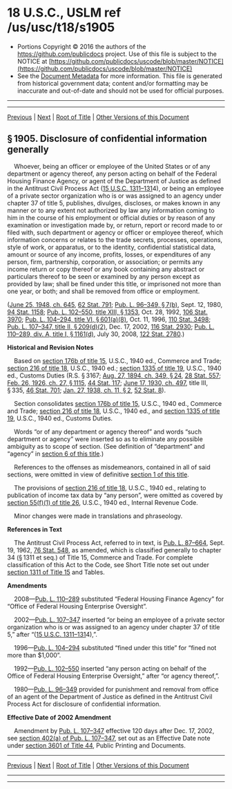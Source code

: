 ---
---

# 18 U.S.C., USLM ref /us/usc/t18/s1905

* Portions Copyright © 2016 the authors of the https://github.com/publicdocs project.
  Use of this file is subject to the NOTICE at [https://github.com/publicdocs/uscode/blob/master/NOTICE](https://github.com/publicdocs/uscode/blob/master/NOTICE)
* See the [Document Metadata](././../../../../..//README.md) for more information.
  This file is generated from historical government data; content and/or formatting may be inaccurate and out-of-date and should not be used for official purposes.

----------
----------

[Previous](./../../../../..//us/usc/t18/ptI/ch93/m__us_usc_t18_s1904.md) | [Next](./../../../../..//us/usc/t18/ptI/ch93/m__us_usc_t18_s1906.md) | [Root of Title](./../../../../../) | [Other Versions of this Document](https://publicdocs.github.io/go/links?ns=uslm&ref=%2Fus%2Fusc%2Ft18%2Fs1905)

## § 1905. Disclosure of confidential information generally

    Whoever, being an officer or employee of the United States or of any department or agency thereof, any person acting on behalf of the Federal Housing Finance Agency, or agent of the Department of Justice as defined in the Antitrust Civil Process Act ([15 U.S.C. 1311–131][/us/usc/t15/s1311–131]4), or being an employee of a private sector organization who is or was assigned to an agency under chapter 37 of title 5, publishes, divulges, discloses, or makes known in any manner or to any extent not authorized by law any information coming to him in the course of his employment or official duties or by reason of any examination or investigation made by, or return, report or record made to or filed with, such department or agency or officer or employee thereof, which information concerns or relates to the trade secrets, processes, operations, style of work, or apparatus, or to the identity, confidential statistical data, amount or source of any income, profits, losses, or expenditures of any person, firm, partnership, corporation, or association; or permits any income return or copy thereof or any book containing any abstract or particulars thereof to be seen or examined by any person except as provided by law; shall be fined under this title, or imprisoned not more than one year, or both; and shall be removed from office or employment.

([June 25, 1948, ch. 645][/us/act/1948-06-25/ch645], [62 Stat. 791][/us/stat/62/791]; [Pub. L. 96–349, § 7(b)][/us/pl/96/349/s7/b], Sept. 12, 1980, [94 Stat. 1158][/us/stat/94/1158]; [Pub. L. 102–550, title XIII, § 1353][/us/pl/102/550/s1353], Oct. 28, 1992, [106 Stat. 3970][/us/stat/106/3970]; [Pub. L. 104–294, title VI, § 601(a)(8)][/us/pl/104/294/s601/a/8], Oct. 11, 1996, [110 Stat. 3498][/us/stat/110/3498]; [Pub. L. 107–347, title II, § 209(d)(2)][/us/pl/107/347/s209/d/2], Dec. 17, 2002, [116 Stat. 2930][/us/stat/116/2930]; [Pub. L. 110–289, div. A, title I, § 1161(d)][/us/pl/110/289/s1161/d], July 30, 2008, [122 Stat. 2780][/us/stat/122/2780].)

 __Historical and Revision Notes__ 

    Based on [section 176b of title 15][/us/usc/t15/s176b], U.S.C., 1940 ed., Commerce and Trade; [section 216 of title 18][/us/usc/t18/s216], U.S.C., 1940 ed.; [section 1335 of title 19][/us/usc/t19/s1335], U.S.C., 1940 ed., Customs Duties (R.S. § 3167; [Aug. 27, 1894, ch. 349, § 24][/us/act/1894-08-27/ch349/s24], [28 Stat. 557][/us/stat/28/557]; [Feb. 26, 1926, ch. 27, § 1115][/us/act/1926-02-26/ch27/s1115], [44 Stat. 117][/us/stat/44/117]; [June 17, 1930, ch. 497][/us/act/1930-06-17/ch497], title III, § 335, [46 Stat. 701][/us/stat/46/701]; [Jan. 27, 1938, ch. 11, § 2][/us/act/1938-01-27/ch11/s2], [52 Stat. 8][/us/stat/52/8]).

    Section consolidates [section 176b of title 15][/us/usc/t15/s176b], U.S.C., 1940 ed., Commerce and Trade; [section 216 of title 18][/us/usc/t18/s216], U.S.C., 1940 ed., and [section 1335 of title 19][/us/usc/t19/s1335], U.S.C., 1940 ed., Customs Duties.

    Words “or of any department or agency thereof” and words “such department or agency” were inserted so as to eliminate any possible ambiguity as to scope of section. (See definition of “department” and “agency” in [section 6 of this title][/us/usc/t18/s6].)

    References to the offenses as misdemeanors, contained in all of said sections, were omitted in view of definitive [section 1 of this title][/us/usc/t18/s1].

    The provisions of [section 216 of title 18][/us/usc/t18/s216], U.S.C., 1940 ed., relating to publication of income tax data by “any person”, were omitted as covered by [section 55(f)(1) of title 26][/us/usc/t26/s55/f/1], U.S.C., 1940 ed., Internal Revenue Code.

    Minor changes were made in translations and phraseology.

 __References in Text__ 

    The Antitrust Civil Process Act, referred to in text, is [Pub. L. 87–664][/us/pl/87/664], Sept. 19, 1962, [76 Stat. 548][/us/stat/76/548], as amended, which is classified generally to chapter 34 (§ 1311 et seq.) of Title 15, Commerce and Trade. For complete classification of this Act to the Code, see Short Title note set out under [section 1311 of Title 15][/us/usc/t15/s1311] and Tables.

 __Amendments__ 

    2008—[Pub. L. 110–289][/us/pl/110/289] substituted “Federal Housing Finance Agency” for “Office of Federal Housing Enterprise Oversight”.

    2002—[Pub. L. 107–347][/us/pl/107/347] inserted “or being an employee of a private sector organization who is or was assigned to an agency under chapter 37 of title 5,” after “([15 U.S.C. 1311–131][/us/usc/t15/s1311–131]4),”.

    1996—[Pub. L. 104–294][/us/pl/104/294] substituted “fined under this title” for “fined not more than $1,000”.

    1992—[Pub. L. 102–550][/us/pl/102/550] inserted “any person acting on behalf of the Office of Federal Housing Enterprise Oversight,” after “or agency thereof,”.

    1980—[Pub. L. 96–349][/us/pl/96/349] provided for punishment and removal from office of an agent of the Department of Justice as defined in the Antitrust Civil Process Act for disclosure of confidential information.

 __Effective Date of 2002 Amendment__ 

    Amendment by [Pub. L. 107–347][/us/pl/107/347] effective 120 days after Dec. 17, 2002, see [section 402(a) of Pub. L. 107–347][/us/pl/107/347/s402/a], set out as an Effective Date note under [section 3601 of Title 44][/us/usc/t44/s3601], Public Printing and Documents.

----------

[Previous](./../../../../..//us/usc/t18/ptI/ch93/m__us_usc_t18_s1904.md) | [Next](./../../../../..//us/usc/t18/ptI/ch93/m__us_usc_t18_s1906.md) | [Root of Title](./../../../../../) | [Other Versions of this Document](https://publicdocs.github.io/go/links?ns=uslm&ref=%2Fus%2Fusc%2Ft18%2Fs1905)

----------
----------

[/us/usc/t15/s1311–131]: https://publicdocs.github.io/go/links?ns=uslm&ref=%2Fus%2Fusc%2Ft15%2Fs1311%E2%80%93131
[/us/act/1948-06-25/ch645]: https://publicdocs.github.io/go/links?ns=uslm&ref=%2Fus%2Fact%2F1948-06-25%2Fch645
[/us/stat/62/791]: https://publicdocs.github.io/go/links?ns=uslm&ref=%2Fus%2Fstat%2F62%2F791
[/us/pl/96/349/s7/b]: https://publicdocs.github.io/go/links?ns=uslm&ref=%2Fus%2Fpl%2F96%2F349%2Fs7%2Fb
[/us/stat/94/1158]: https://publicdocs.github.io/go/links?ns=uslm&ref=%2Fus%2Fstat%2F94%2F1158
[/us/pl/102/550/s1353]: https://publicdocs.github.io/go/links?ns=uslm&ref=%2Fus%2Fpl%2F102%2F550%2Fs1353
[/us/stat/106/3970]: https://publicdocs.github.io/go/links?ns=uslm&ref=%2Fus%2Fstat%2F106%2F3970
[/us/pl/104/294/s601/a/8]: https://publicdocs.github.io/go/links?ns=uslm&ref=%2Fus%2Fpl%2F104%2F294%2Fs601%2Fa%2F8
[/us/stat/110/3498]: https://publicdocs.github.io/go/links?ns=uslm&ref=%2Fus%2Fstat%2F110%2F3498
[/us/pl/107/347/s209/d/2]: https://publicdocs.github.io/go/links?ns=uslm&ref=%2Fus%2Fpl%2F107%2F347%2Fs209%2Fd%2F2
[/us/stat/116/2930]: https://publicdocs.github.io/go/links?ns=uslm&ref=%2Fus%2Fstat%2F116%2F2930
[/us/pl/110/289/s1161/d]: https://publicdocs.github.io/go/links?ns=uslm&ref=%2Fus%2Fpl%2F110%2F289%2Fs1161%2Fd
[/us/stat/122/2780]: https://publicdocs.github.io/go/links?ns=uslm&ref=%2Fus%2Fstat%2F122%2F2780
[/us/usc/t15/s176b]: https://publicdocs.github.io/go/links?ns=uslm&ref=%2Fus%2Fusc%2Ft15%2Fs176b
[/us/usc/t18/s216]: https://publicdocs.github.io/go/links?ns=uslm&ref=%2Fus%2Fusc%2Ft18%2Fs216
[/us/usc/t19/s1335]: https://publicdocs.github.io/go/links?ns=uslm&ref=%2Fus%2Fusc%2Ft19%2Fs1335
[/us/act/1894-08-27/ch349/s24]: https://publicdocs.github.io/go/links?ns=uslm&ref=%2Fus%2Fact%2F1894-08-27%2Fch349%2Fs24
[/us/stat/28/557]: https://publicdocs.github.io/go/links?ns=uslm&ref=%2Fus%2Fstat%2F28%2F557
[/us/act/1926-02-26/ch27/s1115]: https://publicdocs.github.io/go/links?ns=uslm&ref=%2Fus%2Fact%2F1926-02-26%2Fch27%2Fs1115
[/us/stat/44/117]: https://publicdocs.github.io/go/links?ns=uslm&ref=%2Fus%2Fstat%2F44%2F117
[/us/act/1930-06-17/ch497]: https://publicdocs.github.io/go/links?ns=uslm&ref=%2Fus%2Fact%2F1930-06-17%2Fch497
[/us/stat/46/701]: https://publicdocs.github.io/go/links?ns=uslm&ref=%2Fus%2Fstat%2F46%2F701
[/us/act/1938-01-27/ch11/s2]: https://publicdocs.github.io/go/links?ns=uslm&ref=%2Fus%2Fact%2F1938-01-27%2Fch11%2Fs2
[/us/stat/52/8]: https://publicdocs.github.io/go/links?ns=uslm&ref=%2Fus%2Fstat%2F52%2F8
[/us/usc/t15/s176b]: https://publicdocs.github.io/go/links?ns=uslm&ref=%2Fus%2Fusc%2Ft15%2Fs176b
[/us/usc/t18/s216]: https://publicdocs.github.io/go/links?ns=uslm&ref=%2Fus%2Fusc%2Ft18%2Fs216
[/us/usc/t19/s1335]: https://publicdocs.github.io/go/links?ns=uslm&ref=%2Fus%2Fusc%2Ft19%2Fs1335
[/us/usc/t18/s6]: https://publicdocs.github.io/go/links?ns=uslm&ref=%2Fus%2Fusc%2Ft18%2Fs6
[/us/usc/t18/s1]: https://publicdocs.github.io/go/links?ns=uslm&ref=%2Fus%2Fusc%2Ft18%2Fs1
[/us/usc/t18/s216]: https://publicdocs.github.io/go/links?ns=uslm&ref=%2Fus%2Fusc%2Ft18%2Fs216
[/us/usc/t26/s55/f/1]: https://publicdocs.github.io/go/links?ns=uslm&ref=%2Fus%2Fusc%2Ft26%2Fs55%2Ff%2F1
[/us/pl/87/664]: https://publicdocs.github.io/go/links?ns=uslm&ref=%2Fus%2Fpl%2F87%2F664
[/us/stat/76/548]: https://publicdocs.github.io/go/links?ns=uslm&ref=%2Fus%2Fstat%2F76%2F548
[/us/usc/t15/s1311]: https://publicdocs.github.io/go/links?ns=uslm&ref=%2Fus%2Fusc%2Ft15%2Fs1311
[/us/pl/110/289]: https://publicdocs.github.io/go/links?ns=uslm&ref=%2Fus%2Fpl%2F110%2F289
[/us/pl/107/347]: https://publicdocs.github.io/go/links?ns=uslm&ref=%2Fus%2Fpl%2F107%2F347
[/us/usc/t15/s1311–131]: https://publicdocs.github.io/go/links?ns=uslm&ref=%2Fus%2Fusc%2Ft15%2Fs1311%E2%80%93131
[/us/pl/104/294]: https://publicdocs.github.io/go/links?ns=uslm&ref=%2Fus%2Fpl%2F104%2F294
[/us/pl/102/550]: https://publicdocs.github.io/go/links?ns=uslm&ref=%2Fus%2Fpl%2F102%2F550
[/us/pl/96/349]: https://publicdocs.github.io/go/links?ns=uslm&ref=%2Fus%2Fpl%2F96%2F349
[/us/pl/107/347]: https://publicdocs.github.io/go/links?ns=uslm&ref=%2Fus%2Fpl%2F107%2F347
[/us/pl/107/347/s402/a]: https://publicdocs.github.io/go/links?ns=uslm&ref=%2Fus%2Fpl%2F107%2F347%2Fs402%2Fa
[/us/usc/t44/s3601]: https://publicdocs.github.io/go/links?ns=uslm&ref=%2Fus%2Fusc%2Ft44%2Fs3601


